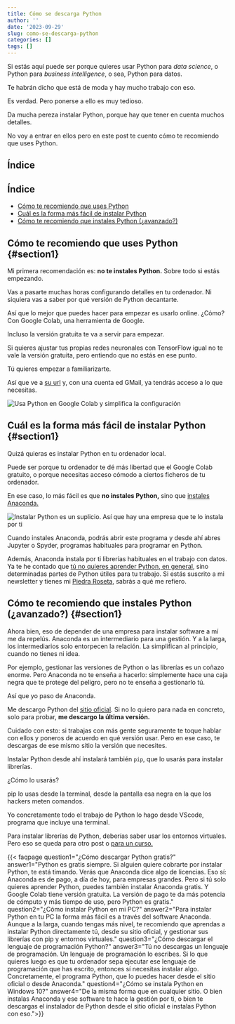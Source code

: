 ```yaml
---
title: Cómo se descarga Python
author: ''
date: '2023-09-29'
slug: como-se-descarga-python
categories: []
tags: []
---
```


Si estás aquí puede ser porque quieres usar Python para _data science_, o Python para _business intelligence_, o sea, Python para datos. 

Te habrán dicho que está de moda y hay mucho trabajo con eso. 

Es verdad. Pero ponerse a ello es muy tedioso. 

Da mucha pereza instalar Python, porque hay que tener en cuenta muchos detalles. 

No voy a entrar en ellos pero en este post te cuento cómo te recomiendo que uses Python. 

## Índice

## Índice

- [Cómo te recomiendo que uses Python](#section1)
- [Cuál es la forma más fácil de instalar Python](#section2)
- [Cómo te recomiendo que instales Python (¿avanzado?)](#section3)

## Cómo te recomiendo que uses Python {#section1}

Mi primera recomendación es: **no te instales Python.** Sobre todo si estás empezando. 

Vas a pasarte muchas horas configurando detalles en tu ordenador. Ni siquiera vas a saber por qué versión de Python decantarte. 

Así que lo mejor que puedes hacer para empezar es usarlo online. ¿Cómo? Con Google Colab, una herramienta de Google. 

Incluso la versión gratuita te va a servir para empezar. 

Si quieres ajustar tus propias redes neuronales con TensorFlow igual no te vale la versión gratuita, pero entiendo que no estás en ese punto. 

Tú quieres empezar a familiarizarte. 

Así que ve a [su url](https://colab.research.google.com/?hl=es) y, con una cuenta ed GMail, ya tendrás acceso a lo que necesitas. 

![Usa Python en Google Colab y simplifica la configuración](img/google-colab.png)

## Cuál es la forma más fácil de instalar Python {#section1}

Quizá quieras es instalar Python en tu ordenador local. 

Puede ser porque tu ordenador te dé más libertad que el Google Colab gratuito, o porque necesitas acceso cómodo a ciertos ficheros de tu ordenador.

En ese caso, lo más fácil es que **no instales Python,** sino que [instales Anaconda.](https://www.anaconda.com/) 

![Instalar Python es un suplicio. Así que hay una empresa que te lo instala por ti](img/anaconda-logo.png)

Cuando instales Anaconda, podrás abrir este programa y desde ahí abres Jupyter o Spyder, programas habituales para programar en Python. 

Además, Anaconda instala por ti librerías habituales en el trabajo con datos. Ya te he contado que [tú no quieres aprender Python, en general,](https://leonardohansa.com/post/la-duda-que-deberias-tener-cuando-aprendes-python-desde-cero/) sino determinadas partes de Python útiles para tu trabajo. Si estás suscrito a mi newsletter y tienes mi [Piedra Roseta](https://leonardohansa.com), sabrás a qué me refiero.

## Cómo te recomiendo que instales Python (¿avanzado?) {#section1}

Ahora bien, eso de depender de una empresa para instalar software a mí me da repelús. Anaconda es un intermediario para una gestión. Y a la larga, los intermediarios solo entorpecen la relación. La simplifican al principio, cuando no tienes ni idea. 

Por ejemplo, gestionar las versiones de Python o las librerías es un coñazo enorme. Pero Anaconda no te enseña a hacerlo: simplemente hace una caja negra que te protege del peligro, pero no te enseña a gestionarlo tú. 

Así que yo paso de Anaconda. 

Me descargo Python del [sitio oficial](https://www.python.org/downloads/). Si no lo quiero para nada en concreto, solo para probar, **me descargo la última versión.**

Cuidado con esto: si trabajas con más gente seguramente te toque hablar con ellos y poneros de acuerdo en qué versión usar. Pero en ese caso, te descargas de ese mismo sitio la versión que necesites. 

Instalar Python desde ahí instalará también `pip`, que lo usarás para instalar librerías. 

¿Cómo lo usarás? 

pip lo usas desde la terminal, desde la pantalla esa negra en la que los hackers meten comandos. 

Yo concretamente todo el trabajo de Python lo hago desde VScode, programa que incluye una terminal. 

Para instalar librerías de Python, deberías saber usar los entornos virtuales. Pero eso se queda para otro post o [para un curso.](https://leonardohansa.com/muerde-a-la-serpiente/)


{{< faqpage question1="¿Cómo descargar Python gratis?" answer1="Python es gratis siempre. Si alguien quiere cobrarte por instalar Python, te está timando. Verás que Anaconda dice algo de licencias. Eso sí: Anaconda es de pago, a día de hoy, para empresas grandes. Pero si tú solo quieres aprender Python, puedes también instalar Anaconda gratis. Y Google Colab tiene versión gratuita. La versión de pago te da más potencia de cómputo y más tiempo de uso, pero Python es gratis." question2="¿Cómo instalar Python en mi PC?" answer2="Para instalar Python en tu PC la forma más fácil es a través del software Anaconda. Aunque a la larga, cuando tengas más nivel, te recomiendo que aprendas a instalar Python directamente tú, desde su sitio oficial, y gestionar sus librerías con pip y entornos virtuales." question3="¿Cómo descargar el lenguaje de programación Python?" answer3="Tú no descargas un lenguaje de programación. Un lenguaje de programación lo escribes. Si lo que quieres luego es que tu ordenador sepa ejecutar ese lenguaje de programación que has escrito, entonces sí necesitas instalar algo. Concretamente, el programa Python, que lo puedes hacer desde el sitio oficial o desde Anaconda." question4="¿Cómo se instala Python en Windows 10?" answer4="De la misma forma que en cualquier sitio. O bien instalas Anaconda y ese software te hace la gestión por ti, o bien te descargas el instalador de Python desde el sitio oficial e instalas Python con eso.">}}


